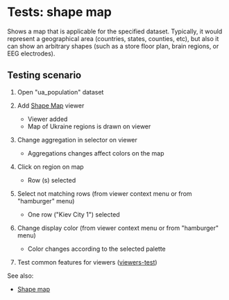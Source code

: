 <!-- TITLE: Tests: Shape map -->
<!-- SUBTITLE: -->

# Tests: shape map

Shows a map that is applicable for the specified dataset. Typically, it would represent a geographical area (countries,
states, counties, etc), but also it can show an arbitrary shapes (such as a store floor plan, brain regions, or EEG
electrodes).

## Testing scenario

1. Open "ua_population" dataset

2. Add [Shape Map](../viewers/shape-map.md) viewer

    * Viewer added
    * Map of Ukraine regions is drawn on viewer

3. Change aggregation in selector on viewer

    * Aggregations changes affect colors on the map

4. Click on region on map

    * Row (s) selected

5. Select not matching rows (from viewer context menu or from "hamburger" menu)

    * One row ("Kiev City 1") selected

6. Change display color (from viewer context menu or from "hamburger" menu)

    * Color changes according to the selected palette

7. Test common features for viewers ([viewers-test](../viewers/viewers-test.md))

See also:

* [Shape map](../viewers/shape-map.md)
